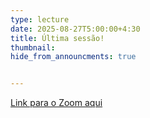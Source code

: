```yaml
---
type: lecture
date: 2025-08-27T5:00:00+4:30
title: Última sessão!
thumbnail:
hide_from_announcments: true


---
```

[Link para o Zoom aqui](https://cornell.zoom.us/j/92597425674?pwd=4D9KO2mbAEoXgDagGhzuYNs8SYUXnM.1&from=addon)

